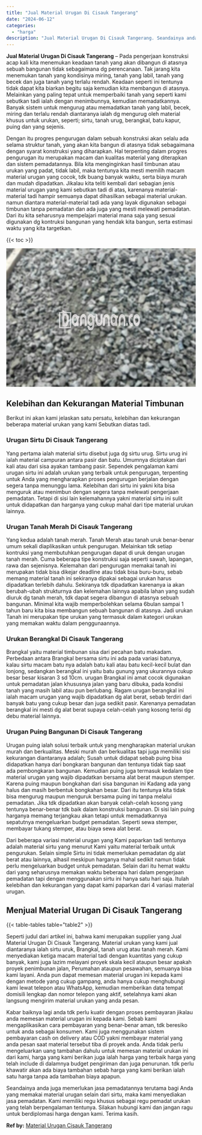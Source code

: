 ```yaml
---
title: "Jual Material Urugan Di Cisauk Tangerang"
date: "2024-06-12"
categories: 
  - "harga"
description: "Jual Material Urugan Di Cisauk Tangerang. Seandainya anda juga memerlukan jasa pemadatannya terutama bagi Anda yang memakai material urugan selain dari sirtu..."
---
```


**Jual Material Urugan Di Cisauk Tangerang** – Pada pengerjaan konstruksi acap kali kita menemukan keadaan tanah yang akan dibangun di atasnya sebuah bangunan tidak sebagaimana dg perencanaan. Tak jarang kita menemukan tanah yang kondisinya miring, tanah yang labil, tanah yang becek dan juga tanah yang terlalu rendah. Keadaan seperti ini tentunya tidak dapat kita biarkan begitu saja kemudian kita membangun di atasnya. Melainkan yang paling tepat untuk memperbaiki tanah yang seperti kami sebutkan tadi ialah dengan menimbunnya, kemudian memadatkannya. Banyak sistem untuk mengurug atau memadatkan tanah yang labil, becek, miring dan terlalu rendah diantaranya ialah dg mengurug oleh material khusus untuk urukan, seperti; sirtu, tanah urug, berangkal, batu kapur, puing dan yang sejenis.

Dengan itu progres pengurugan dalam sebuah konstruksi akan selalu ada selama struktur tanah, yang akan kita bangun di atasnya tidak sebagaimana dengan syarat konstruksi yang diharapkan. Hal terpenting dalam progres pengurugan itu merupakan macam dan kualitas material yang diterapkan dan sistem pemadatannya. Bila kita menginginkan hasil timbunan atau urukan yang padat, tidak labil, maka tentunya kita mesti memilih macam material urugan yang cocok, tdk buang banyak waktu, serta biaya murah dan mudah dipadatkan. Jikalau kita teliti kembali dari sebagian jenis material urugan yang kami sebutkan tadi di atas, karenanya material-material tadi hampir semuanya dapat dihasilkan sebagai material urukan. namun diantara material-material tadi ada yang layak digunakan sebagai timbunan tanpa pemadatan dan ada juga yang mesti melewati pemadatan. Dari itu kita seharusnya mempelajari material mana saja yang sesuai digunakan dg kontruksi bangunan yang hendak kita bangun, serta estimasi waktu yang kita targetkan.

{{< toc >}}

![Jual Material Urugan Di Cisauk Tangerang](/images/jual-urugan-29.png)

## Kelebihan dan Kekurangan Material Timbunan

Berikut ini akan kami jelaskan satu persatu, kelebihan dan kekurangan beberapa material urukan yang kami Sebutkan diatas tadi.

### Urugan Sirtu Di Cisauk Tangerang

Yang pertama ialah material sirtu disebut juga dg sirtu urug. Sirtu urug ini ialah material campuran antara pasir dan batu. Umumnya diciptakan dari kali atau dari sisa ayakan tambang pasir. Sependek pengalaman kami urugan sirtu ini adalah urukan yang terbaik untuk pengurugan, terpenting untuk Anda yang mengharapkan proses pengurugan berjalan dengan segera tanpa menunggu lama. Kelebihan dari sirtu ini yakni kita bisa menguruk atau menimbun dengan segera tanpa melewati pengerjaan pemadatan. Tetapi di sisi lain kelemahannya yakni material sirtu ini sulit untuk didapatkan dan harganya yang cukup mahal dari tipe material urukan lainnya.

### Urugan Tanah Merah Di Cisauk Tangerang

Yang kedua adalah tanah merah. Tanah Merah atau tanah uruk benar-benar umum sekali diaplikasikan untuk pengurugan. Melainkan tdk setiap kontruksi yang membutuhkan pengurugan dapat di uruk dengan urugan tanah merah. Cuma beberapa tipe konstruksi saja seperti sawah, lapangan, rawa dan sejenisnya. Kelemahan dari pengurugan memakai tanah ini merupakan tidak bisa dikejar deadline atau tidak bisa buru-buru, sebab memang material tanah ini sekiranya dipakai sebagai urukan harus dipadatkan terlebih dahulu. Sekiranya tdk dipadatkan karenanya ia akan berubah-ubah strukturnya dan kelemahan lainnya apabila lahan yang sudah diuruk dg tanah merah, tdk dapat segera dibangun di atasnya sebuah bangunan. Minimal kita wajib memperbolehkan selama 6bulan sampai 1 tahun baru kita bisa membangun sebuah bangunan di atasnya. Jadi urukan Tanah ini merupakan tipe urukan yang termasuk dalam kategori urukan yang memakan waktu dalam penggunaannya.

### Urukan Berangkal Di Cisauk Tangerang

Brangkal yaitu material timbunan sisa dari pecahan batu makadam. Perbedaan antara Brangkal bersama sirtu ini ada pada variasi batunya, kalau sirtu macam batu nya adalah batu kali atau batu kecil-kecil bulat dan lonjong, sedangkan berangkal ini yaitu batu gunung yang ukurannya cukup besar besar kisaran 3 sd 10cm. urugan Brangkal ini amat cocok digunakan untuk pemadatan jalan khususnya jalan yang baru dibuka, pada kondisi tanah yang masih labil atau pun berlubang. Ragam urugan berangkal ini ialah macam urugan yang wajib dipadatkan dg alat berat, sebab terdiri dari banyak batu yang cukup besar dan juga sedikit pasir. Karenanya pemadatan berangkal ini mesti dg alat berat supaya celah-celah yang kosong terisi dg debu material lainnya.

### Urugan Puing Bangunan Di Cisauk Tangerang

Urugan puing ialah solusi terbaik untuk yang mengharapkan material urukan murah dan berkualitas. Meski murah dan berkualitas tapi juga memiliki sisi kekurangan diantaranya adalah; Susah untuk didapat sebab puing bisa didapatkan hanya dari bongkaran bangunan dan tentunya tidak tiap saat ada pembongkaran bangunan. Kemudian puing juga termasuk kedalam tipe material urugan yang wajib dipadatkan bersama alat berat maupun stemper. Karena puing maupun bongkahan dari sisa bangunan ini Kadang ada yang halus dan masih berbentuk bongkahan besar. Dari itu tentunya kita tidak bisa mengurug maupun menguruk bersama puing ini tanpa melalui pemadatan. Jika tdk dipadatkan akan banyak celah-celah kosong yang tentunya benar-benar tdk baik dalam konstruksi bangunan. Di sisi lain puing harganya memang terjangkau akan tetapi untuk memadatkannya sepatutnya mengeluarkan budget pemadatan. Seperti sewa stemper, membayar tukang stemper, atau biaya sewa alat berat.

Dari beberapa variasi material urugan yang Kami paparkan tadi tentunya adalah material sirtu yang menurut Kami yaitu material terbaik untuk pengurukan. Selain simple Sirtu ini tidak memerlukan pemadatan dg alat berat atau lainnya, alhasil meskipun harganya mahal sedikit namun tidak perlu mengeluarkan budget untuk pemadatan. Selain dari itu hemat waktu dari yang seharusnya memakan waktu beberapa hari dalam pengerjaan pemadatan tapi dengan menggunakan sirtu ini hanya satu hari saja. Itulah kelebihan dan kekurangan yang dapat kami paparkan dari 4 variasi material urugan.

## Menjual Material Urugan Di Cisauk Tangerang

{{< table-tables table="table2" >}}

Seperti judul dari artikel ini, bahwa kami merupakan supplier yang Jual Material Urugan Di Cisauk Tangerang. Material urukan yang kami jual diantaranya ialah sirtu uruk, Brangkal, tanah urug atau tanah merah. Kami menyediakan ketiga macam material tadi dengan kuantitas yang cukup banyak, kami juga lazim melayani proyek skala kecil ataupun besar apakah proyek penimbunan jalan, Perumahan ataupun pesawahan, semuanya bisa kami layani. Anda pun dapat memesan material urugan ini kepada kami dengan metode yang cukup gampang, anda hanya cukup menghubungi kami lewat telepon atau WhatsApp, kemudian memberikan data tempat domisili lengkap dan nomor telepon yang aktif, setelahnya kami akan langsung mengirim material urukan yang anda pesan.

Kabar baiknya lagi anda tdk perlu kuatir dengan proses pembayaran jikalau anda memesan material urugan ini kepada kami. Sebab kami mengaplikasikan cara pembayaran yang benar-benar aman, tdk beresiko untuk anda sebagai konsumen. Kami juga menggunakan sistem pembayaran cash on delivery atau COD yakni membayar material yang anda pesan saat material tersebut tiba di proyek anda. Anda tidak perlu mengeluarkan uang tambahan dahulu untuk memesan material urukan ini dari kami, harga yang kami berikan juga ialah harga yang terbaik harga yang telah include di dalamnya budget pengiriman dan juga penurunan. tdk perlu khawatir akan ada biaya tambahan sebab harga yang kami berikan ialah satu harga tanpa ada tambahan biaya apapun.

Seandainya anda juga memerlukan jasa pemadatannya terutama bagi Anda yang memakai material urugan selain dari sirtu, maka kami menyediakan jasa pemadatan. Kami memiliki regu khusus sebagai regu pemadat urukan yang telah berpengalaman tentunya. Silakan hubungi kami dan jangan ragu untuk berdiplomasi harga dengan kami. Terima kasih.

**Ref by:** [Material Urugan Cisauk Tangerang](https://id.wikipedia.org/wiki/Material)

